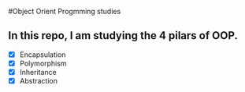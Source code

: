 #Object Orient Progmming studies

## In this repo, I am studying the 4 pilars of OOP.

- [x] Encapsulation
- [x] Polymorphism
- [x] Inheritance
- [x] Abstraction